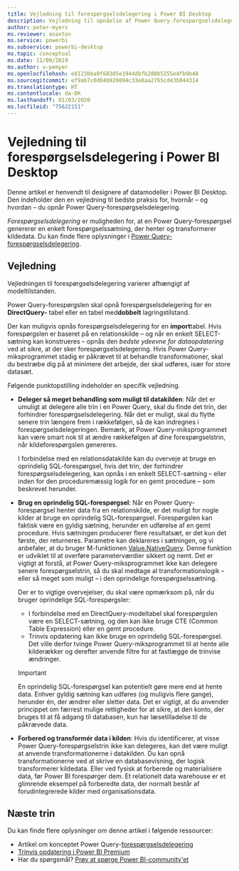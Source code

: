 ```yaml
---
title: Vejledning til forespørgselsdelegering i Power BI Desktop
description: Vejledning til opnåelse af Power Query-forespørgselsdelegering i Power BI Desktop.
author: peter-myers
ms.reviewer: asaxton
ms.service: powerbi
ms.subservice: powerbi-desktop
ms.topic: conceptual
ms.date: 11/09/2019
ms.author: v-pemyer
ms.openlocfilehash: e8123bba9f68305e1944dbfb280b5255e4fb9b48
ms.sourcegitcommit: ef9ab7c0d84b926094c33e8aa2765cd43b844314
ms.translationtype: HT
ms.contentlocale: da-DK
ms.lasthandoff: 01/03/2020
ms.locfileid: "75622151"
---
```

# <a name="query-folding-guidance-in-power-bi-desktop"></a>Vejledning til forespørgselsdelegering i Power BI Desktop

Denne artikel er henvendt til designere af datamodeller i Power BI Desktop. Den indeholder den en vejledning til bedste praksis for, hvornår – og hvordan – du opnår Power Query-forespørgselsdelegering.

_Forespørgselsdelegering_ er muligheden for, at en Power Query-forespørgsel genererer en enkelt forespørgselssætning, der henter og transformerer kildedata. Du kan finde flere oplysninger i [Power Query-forespørgselsdelegering](/power-query/power-query-folding).

## <a name="guidance"></a>Vejledning

Vejledningen til forespørgselsdelegering varierer afhængigt af modeltilstanden.

Power Query-forespørgslen skal opnå forespørgselsdelegering for en **DirectQuery-** tabel eller en tabel med**dobbelt** lagringstilstand.

Der kan muligvis opnås forespørgselsdelegering for en **import**tabel. Hvis forespørgslen er baseret på en relationskilde – og når en enkelt SELECT-sætning kan konstrueres – opnås den _bedste ydeevne for dataopdatering_ ved at sikre, at der sker forespørgselsdelegering. Hvis Power Query-miksprogrammet stadig er påkrævet til at behandle transformationer, skal du bestræbe dig på at minimere det arbejde, der skal udføres, især for store datasæt.

Følgende punktopstilling indeholder en specifik vejledning.

- **Deleger så meget behandling som muligt til datakilden**: Når det er umuligt at delegere alle trin i en Power Query, skal du finde det trin, der forhindrer forespørgselsdelegering. Når det er muligt, skal du flytte senere trin længere frem i rækkefølgen, så de kan indregnes i forespørgselsdelegeringen. Bemærk, at Power Query-miksprogrammet kan være smart nok til at ændre rækkefølgen af dine forespørgselstrin, når kildeforespørgslen genereres.

    I forbindelse med en relationsdatakilde kan du overveje at bruge en oprindelig SQL-forespørgsel, hvis det trin, der forhindrer forespørgselsdelegering, kan opnås i en enkelt SELECT-sætning – eller inden for den proceduremæssig logik for en gemt procedure – som beskrevet herunder.

- **Brug en oprindelig SQL-forespørgsel**: Når en Power Query-forespørgsel henter data fra en relationskilde, er det muligt for nogle kilder at bruge en oprindelig SQL-forespørgsel. Forespørgslen kan faktisk være en gyldig sætning, herunder en udførelse af en gemt procedure. Hvis sætningen producerer flere resultatsæt, er det kun det første, der returneres. Parametre kan deklareres i sætningen, og vi anbefaler, at du bruger M-funktionen [Value.NativeQuery](/powerquery-m/value-nativequery). Denne funktion er udviklet til at overføre parameterværdier sikkert og nemt. Det er vigtigt at forstå, at Power Query-miksprogrammet ikke kan delegere senere forespørgselstrin, så du skal medtage al transformationslogik –eller så meget som muligt – i den oprindelige forespørgselssætning.

    Der er to vigtige overvejelser, du skal være opmærksom på, når du bruger oprindelige SQL-forespørgsler:

    - I forbindelse med en DirectQuery-modeltabel skal forespørgslen være en SELECT-sætning, og den kan ikke bruge CTE (Common Table Expression) eller en gemt procedure.
    - Trinvis opdatering kan ikke bruge en oprindelig SQL-forespørgsel. Det ville derfor tvinge Power Query-miksprogrammet til at hente alle kilderækker og derefter anvende filtre for at fastlægge de trinvise ændringer.

    > [!IMPORTANT]
    > En oprindelig SQL-forespørgsel kan potentielt gøre mere end at hente data. Enhver gyldig sætning kan udføres (og muligvis flere gange), herunder én, der ændrer eller sletter data. Det er vigtigt, at du anvender princippet om færrest mulige rettigheder for at sikre, at den konto, der bruges til at få adgang til databasen, kun har læsetilladelse til de påkrævede data.

- **Forbered og transformér data i kilden**: Hvis du identificerer, at visse Power Query-forespørgselstrin ikke kan delegeres, kan det være muligt at anvende transformationerne i datakilden. Du kan opnå transformationerne ved at skrive en databasevisning, der logisk transformerer kildedata. Eller ved fysisk at forberede og materialisere data, før Power BI forespørger dem. Et relationelt data warehouse er et glimrende eksempel på forberedte data, der normalt består af forudintegrerede kilder med organisationsdata.

## <a name="next-steps"></a>Næste trin

Du kan finde flere oplysninger om denne artikel i følgende ressourcer:

- Artikel om konceptet Power Query-[forespørgselsdelegering](/power-query/power-query-folding)
- [Trinvis opdatering i Power BI Premium](../service-premium-incremental-refresh.md)
- Har du spørgsmål? [Prøv at spørge Power BI-community'et](https://community.powerbi.com/)

